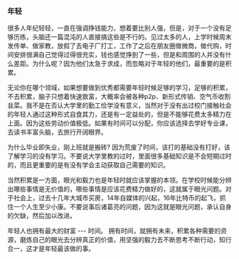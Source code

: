 ### 年轻
很多人年纪轻轻，一直在强调挣钱能力，想着要比别人强，但是，对于一个没有足够历练，头脑还一篇混沌的人直接搞这些是不行的。见过太多的人，上学时候周末发传单、做家教，放假了去电子厂打工，工作了之后在朋友圈做微商，做代购，时间安排很满自己觉得过得很充实，钱也感觉挣到了一些，但是和周围的人并没有什么差距。为什么呢？因为他们太急于求成，而忽略对于年轻的他们，最重要的是积累。

无论你在哪个领域，如果想要做到优秀都需要年轻时候足够的学习，足够的积累，不去积累，脑子只想着快速致富，大概率会被各种p2p、新形式传销、空气币收割韭菜。我不是在否认大学里的勤工俭学没有意义，当然对于没有出过校门接触社会的年轻人通过这种形式自食其力，还是有一定益处的，但是不能够花费太多精力在上面。因为这些劳动价值极低。如果有时间可以分配，你应该选择去学好专业课，去读书丰富头脑，去旅行开阔眼界。

为什么毕业即失业，刚上班就是搬砖? 因为荒废了时间，该打的基础没有打好，该了解学习的没有学习。不要说大学里教的过时，里面很多基础知识是不会短期过时的，而且更重要的是有没有学会主动获取自己需要的知识。

当然积累是一方面，眼光和毅力也是年轻时就应该掌握的本领。在学校时候能分辨出哪些事情是无价值的，哪些事情是应该花费精力做好的，这就属于眼光问题。对于社会上，过去十几年大城市买房，14年自媒体的兴起，16年比特币的起飞，抓住一个人生至少小康。不要说事后诸葛亮的问题，因为这就是眼光问题，承认自身的欠缺，然后加以改进。

年轻人也拥有最大的财富 --- 时间。
拥有时间，就拥有未来，积累各种需要的资源，磨炼自己的眼光去分辨真正的价值，用坚强的毅力去不断思考不断行动，知行合一，这才是年轻最该做的事。